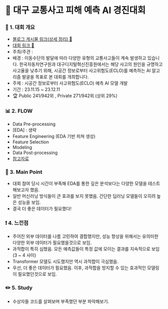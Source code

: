 # 📌 대구 교통사고 피해 예측 AI 경진대회

### 📄 1. 대회 개요
  - [블로그 게시물 링크(상세 정리) 🔗]()
  - [대회 링크 🔗](https://dacon.io/competitions/official/236193/overview/description) 
  - 주최/주관 : 
  - 배경 : 이동수단의 발달에 따라 다양한 유형의 교통사고들이 계속 발생하고 있습니다. 한국자동차연구원과 대구디지털혁신진흥원에서는 해당 사고의 원인을 규명하고 사고율을 낮추기 위해, 시공간 정보로부터 사고위험도(ECLO)를 예측하는 AI 알고리즘 발굴을 목표로 본 대회를 개최합니다. 
  - 주제 : 시공간 정보로부터 사고위험도(ECLO) 예측 AI 모델 개발
  - 기간 : 23.11.15 ~ 23.12.11
  - :trophy:  Public 241/942위 , Private 271/942위 (상위 29%)

### 📊  2. FLOW 
  - Data Pre-processing
  - [EDA] : 생략
  - Feature Engineering (EDA 기반 피쳐 생성)
  - Feature Selection
  - Modeling 
  - Data Post-processing
  - [참고자료]()

### 🎯 3. Main Point
- 대회 참여 당시 시간이 부족해 EDA를 통한 깊은 분석보다는 다양한 모델을 테스트해보고자 했음.
- 일반 머신러닝 방식들이 큰 효과를 보지 못했음. 간단한 딥러닝 모델들이 오히려 높은 성능을 보임.
- 결국 더 좋은 데이터가 필요했다!

### ❗ 4. 느낀점
- 주어진 외부 데이터를 나름 고민하여 결합했지만, 성능 향상을 위해서는 유의미한 다양한 외부 데이터가 필요했을것으로 보임.
- 과적합이 특히 심했음. 모든 예측값들이 특정 값에 모이는 결과를 지속적으로 보임 (3 ~ 4 사이)
- Transformer 모델도 시도했지만 역시 과적합이 극심했음.
- 우선, 더 좋은 데이터가 필요했음. 이후, 과적합을 방지할 수 있는 효과적인 모델링이 필요했던것으로 보임.


### ✏️ 5. Study
- 수상자들 코드를 살펴보며 부족했던 부분 파악해보기.

